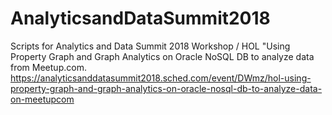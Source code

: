 # AnalyticsandDataSummit2018
Scripts for Analytics and Data Summit 2018 Workshop / HOL "Using Property Graph and Graph Analytics on Oracle NoSQL DB to analyze data from Meetup.com. 
https://analyticsanddatasummit2018.sched.com/event/DWmz/hol-using-property-graph-and-graph-analytics-on-oracle-nosql-db-to-analyze-data-on-meetupcom
